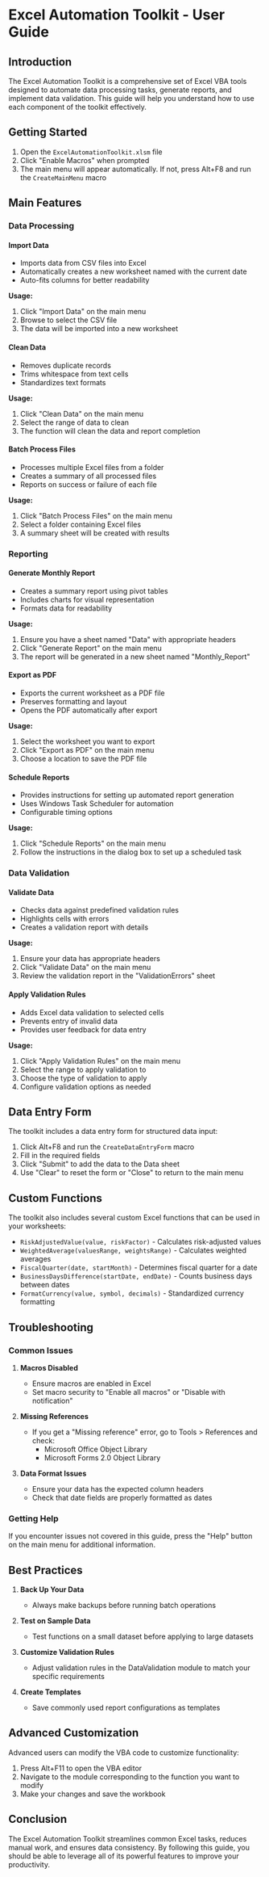 # Excel Automation Toolkit - User Guide

## Introduction

The Excel Automation Toolkit is a comprehensive set of Excel VBA tools designed to automate data processing tasks, generate reports, and implement data validation. This guide will help you understand how to use each component of the toolkit effectively.

## Getting Started

1. Open the `ExcelAutomationToolkit.xlsm` file
2. Click "Enable Macros" when prompted
3. The main menu will appear automatically. If not, press Alt+F8 and run the `CreateMainMenu` macro

## Main Features

### Data Processing

#### Import Data
- Imports data from CSV files into Excel
- Automatically creates a new worksheet named with the current date
- Auto-fits columns for better readability

**Usage:**
1. Click "Import Data" on the main menu
2. Browse to select the CSV file
3. The data will be imported into a new worksheet

#### Clean Data
- Removes duplicate records
- Trims whitespace from text cells
- Standardizes text formats

**Usage:**
1. Click "Clean Data" on the main menu
2. Select the range of data to clean
3. The function will clean the data and report completion

#### Batch Process Files
- Processes multiple Excel files from a folder
- Creates a summary of all processed files
- Reports on success or failure of each file

**Usage:**
1. Click "Batch Process Files" on the main menu
2. Select a folder containing Excel files
3. A summary sheet will be created with results

### Reporting

#### Generate Monthly Report
- Creates a summary report using pivot tables
- Includes charts for visual representation
- Formats data for readability

**Usage:**
1. Ensure you have a sheet named "Data" with appropriate headers
2. Click "Generate Report" on the main menu
3. The report will be generated in a new sheet named "Monthly_Report"

#### Export as PDF
- Exports the current worksheet as a PDF file
- Preserves formatting and layout
- Opens the PDF automatically after export

**Usage:**
1. Select the worksheet you want to export
2. Click "Export as PDF" on the main menu
3. Choose a location to save the PDF file

#### Schedule Reports
- Provides instructions for setting up automated report generation
- Uses Windows Task Scheduler for automation
- Configurable timing options

**Usage:**
1. Click "Schedule Reports" on the main menu
2. Follow the instructions in the dialog box to set up a scheduled task

### Data Validation

#### Validate Data
- Checks data against predefined validation rules
- Highlights cells with errors
- Creates a validation report with details

**Usage:**
1. Ensure your data has appropriate headers
2. Click "Validate Data" on the main menu
3. Review the validation report in the "ValidationErrors" sheet

#### Apply Validation Rules
- Adds Excel data validation to selected cells
- Prevents entry of invalid data
- Provides user feedback for data entry

**Usage:**
1. Click "Apply Validation Rules" on the main menu
2. Select the range to apply validation to
3. Choose the type of validation to apply
4. Configure validation options as needed

## Data Entry Form

The toolkit includes a data entry form for structured data input:

1. Click Alt+F8 and run the `CreateDataEntryForm` macro
2. Fill in the required fields
3. Click "Submit" to add the data to the Data sheet
4. Use "Clear" to reset the form or "Close" to return to the main menu

## Custom Functions

The toolkit also includes several custom Excel functions that can be used in your worksheets:

- `RiskAdjustedValue(value, riskFactor)` - Calculates risk-adjusted values
- `WeightedAverage(valuesRange, weightsRange)` - Calculates weighted averages
- `FiscalQuarter(date, startMonth)` - Determines fiscal quarter for a date
- `BusinessDaysDifference(startDate, endDate)` - Counts business days between dates
- `FormatCurrency(value, symbol, decimals)` - Standardized currency formatting

## Troubleshooting

### Common Issues

1. **Macros Disabled**
   - Ensure macros are enabled in Excel
   - Set macro security to "Enable all macros" or "Disable with notification"

2. **Missing References**
   - If you get a "Missing reference" error, go to Tools > References and check:
     - Microsoft Office Object Library
     - Microsoft Forms 2.0 Object Library

3. **Data Format Issues**
   - Ensure your data has the expected column headers
   - Check that date fields are properly formatted as dates

### Getting Help

If you encounter issues not covered in this guide, press the "Help" button on the main menu for additional information.

## Best Practices

1. **Back Up Your Data**
   - Always make backups before running batch operations

2. **Test on Sample Data**
   - Test functions on a small dataset before applying to large datasets

3. **Customize Validation Rules**
   - Adjust validation rules in the DataValidation module to match your specific requirements

4. **Create Templates**
   - Save commonly used report configurations as templates

## Advanced Customization

Advanced users can modify the VBA code to customize functionality:

1. Press Alt+F11 to open the VBA editor
2. Navigate to the module corresponding to the function you want to modify
3. Make your changes and save the workbook

## Conclusion

The Excel Automation Toolkit streamlines common Excel tasks, reduces manual work, and ensures data consistency. By following this guide, you should be able to leverage all of its powerful features to improve your productivity. 
